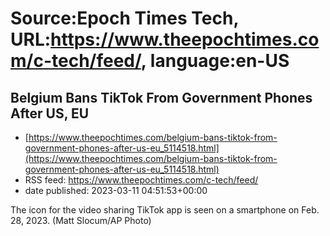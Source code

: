 # Source:Epoch Times Tech, URL:https://www.theepochtimes.com/c-tech/feed/, language:en-US

## Belgium Bans TikTok From Government Phones After US, EU
 - [https://www.theepochtimes.com/belgium-bans-tiktok-from-government-phones-after-us-eu_5114518.html](https://www.theepochtimes.com/belgium-bans-tiktok-from-government-phones-after-us-eu_5114518.html)
 - RSS feed: https://www.theepochtimes.com/c-tech/feed/
 - date published: 2023-03-11 04:51:53+00:00

The icon for the video sharing TikTok app is seen on a smartphone on Feb. 28, 2023. (Matt Slocum/AP Photo)

